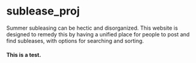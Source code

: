 # sublease_proj
Summer subleasing can be hectic and disorganized. This website is designed to remedy this by having a unified place for people to post and find subleases, with options for searching and sorting.

#### This is a test.
